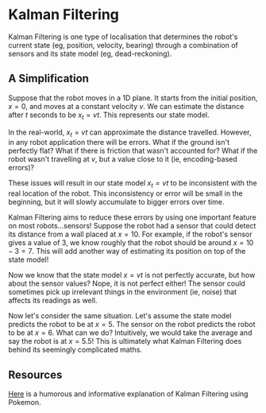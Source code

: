 # Kalman Filtering

Kalman Filtering is one type of localisation that determines the robot's current state (eg, position, velocity, bearing) through a combination of sensors and its state model (eg, dead-reckoning).

## A Simplification

Suppose that the robot moves in a 1D plane. It starts from the initial position, $x=0$, and moves at a constant velocity $v$. We can estimate the distance after $t$ seconds to be $x_t=vt$. This represents our state model.

In the real-world, $x_t=vt$ can approximate the distance travelled. However, in any robot application there will be errors. What if the ground isn't perfectly flat? What if there is friction that wasn't accounted for? What if the robot wasn't travelling at $v$, but a value close to it (ie, encoding-based errors)?

These issues will result in our state model $x_t=vt$ to be inconsistent with the real location of the robot. This inconsistency or error will be small in the beginning, but it will slowly accumulate to bigger errors over time.

Kalman Filtering aims to reduce these errors by using one important feature on most robots...sensors! Suppose the robot had a sensor that could detect its distance from a wall placed at $x=10$. For example, if the robot's sensor gives a value of 3, we know roughly that the robot should be around $x=10-3=7$. This will add another way of estimating its position on top of the state model!

Now we know that the state model $x=vt$ is not perfectly accurate, but how about the sensor values? Nope, it is not perfect either! The sensor could sometimes pick up irrelevant things in the environment (ie, noise) that affects its readings as well.

Now let's consider the same situation. Let's assume the state model predicts the robot to be at $x=5$. The sensor on the robot predicts the robot to be at $x=6$. What can we do? Intuitively, we would take the average and say the robot is at $x=5.5$! This is ultimately what Kalman Filtering does behind its seemingly complicated maths.

## Resources

[Here](https://www.youtube.com/watch?v=bm3cwEP2nUo) is a humorous and informative explanation of Kalman Filtering using Pokemon.
